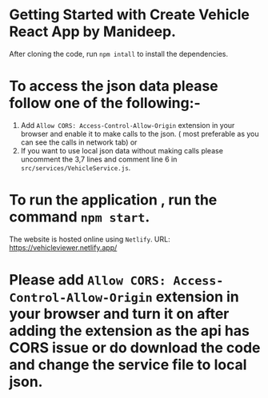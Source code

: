# Getting Started with Create Vehicle React App by Manideep.

After cloning the code, run `npm intall` to install the dependencies.

# To access the json data please follow one of the following:-

1. Add `Allow CORS: Access-Control-Allow-Origin` extension in your browser and enable it to make calls to the json. ( most preferable as you can see the calls in network tab)
 or
2. If you want to use local json data without making calls please uncomment the 3,7 lines and comment line 6 in `src/services/VehicleService.js`.


# To run the application , run the command `npm start`.

The website is hosted online using `Netlify`. 
URL: https://vehicleviewer.netlify.app/


# Please add `Allow CORS: Access-Control-Allow-Origin` extension in your browser and turn it on after adding the extension as the api has CORS issue or do download the code and change the service file to local json.
